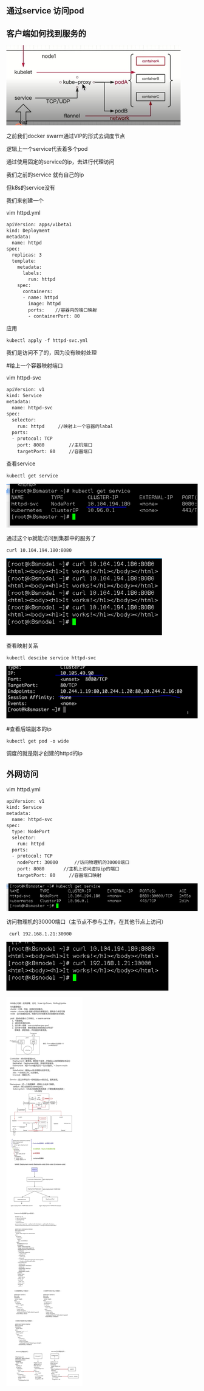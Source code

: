 ## 通过service 访问pod



## 客户端如何找到服务的

![image-20191127184818207](image/image-20191127184818207.png)

之前我们docker swarm通过VIP的形式去调度节点



逻辑上一个service代表着多个pod

通过使用固定的service的ip，去进行代理访问



我们之前的service 就有自己的ip

但k8s的service没有







我们来创建一个

vim httpd.yml

```
apiVersion: apps/v1beta1
kind: Deployment
metadata:
  name: httpd
spec:
  replicas: 3
  template:
    metadata:
      labels:
        run: httpd
    spec:
      containers:
      - name: httpd
        image: httpd
        ports:    //容器内的端口映射
        - containerPort: 80
```



应用

```
kubectl apply -f httpd-svc.yml
```

我们是访问不了的，因为没有映射处理



#给上一个容器映射端口

vim httpd-svc

```
apiVersion: v1
kind: Service
metadata:
  name: httpd-svc
spec:
  selector:
    run: httpd     //映射上一个容器的labal
  ports:
  - protocol: TCP
    port: 8080         //主机端口
    targetPort: 80     //容器端口
```



查看service

```
kubectl get service
```

![image-20191128122103703](image/image-20191128122103703.png)

通过这个ip就能访问到集群中的服务了

```
curl 10.104.194.180:8080
```

![image-20191128122200427](image/image-20191128122200427.png)



查看映射关系

```
kubectl descibe service httpd-svc
```

![image-20191127185517702](image/image-20191127185517702.png)



#查看后端副本的ip

```
kubectl get pod -o wide
```



调度的就是刚才创建的httpd的ip







## 外网访问



vim httpd.yml

```
apiVersion: v1
kind: Service
metadata:
  name: httpd-svc
spec:
  type: NodePort  
  selector:
    run: httpd    
  ports:
  - protocol: TCP
    nodePort: 30000      //访问物理机的30000端口
    port: 8080       //主机上访问虚拟ip的端口
    targetPort: 80     //容器端口映射
```

![image-20191128121549102](image/image-20191128121549102.png)



访问物理机的30000端口（主节点不参与工作，在其他节点上访问）

```
 curl 192.168.1.21:30000
```

![image-20191128121911624](image/image-20191128121911624.png)





![image-20191128122607111](image/image-20191128122607111.png)